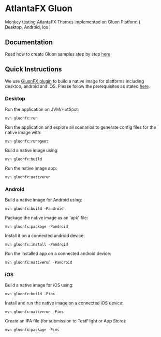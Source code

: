 # AtlantaFX Gluon

Monkey testing AtlantaFX Themes implemented on Gluon Platform ( Desktop, Android, Ios )

## Documentation

Read how to create Gluon samples step by step [here](https://docs.gluonhq.com/samples)

## Quick Instructions

We use [GluonFX plugin](https://docs.gluonhq.com/) to build a native image for platforms including desktop, android and iOS.
Please follow the prerequisites as stated [here](https://docs.gluonhq.com/#_requirements).

### Desktop

Run the application on JVM/HotSpot:

    mvn gluonfx:run

Run the application and explore all scenarios to generate config files for the native image with:

    mvn gluonfx:runagent

Build a native image using:

    mvn gluonfx:build

Run the native image app:

    mvn gluonfx:nativerun

### Android

Build a native image for Android using:

    mvn gluonfx:build -Pandroid

Package the native image as an 'apk' file:

    mvn gluonfx:package -Pandroid

Install it on a connected android device:

    mvn gluonfx:install -Pandroid

Run the installed app on a connected android device:

    mvn gluonfx:nativerun -Pandroid

### iOS

Build a native image for iOS using:

    mvn gluonfx:build -Pios

Install and run the native image on a connected iOS device:

    mvn gluonfx:nativerun -Pios

Create an IPA file (for submission to TestFlight or App Store):

    mvn gluonfx:package -Pios
